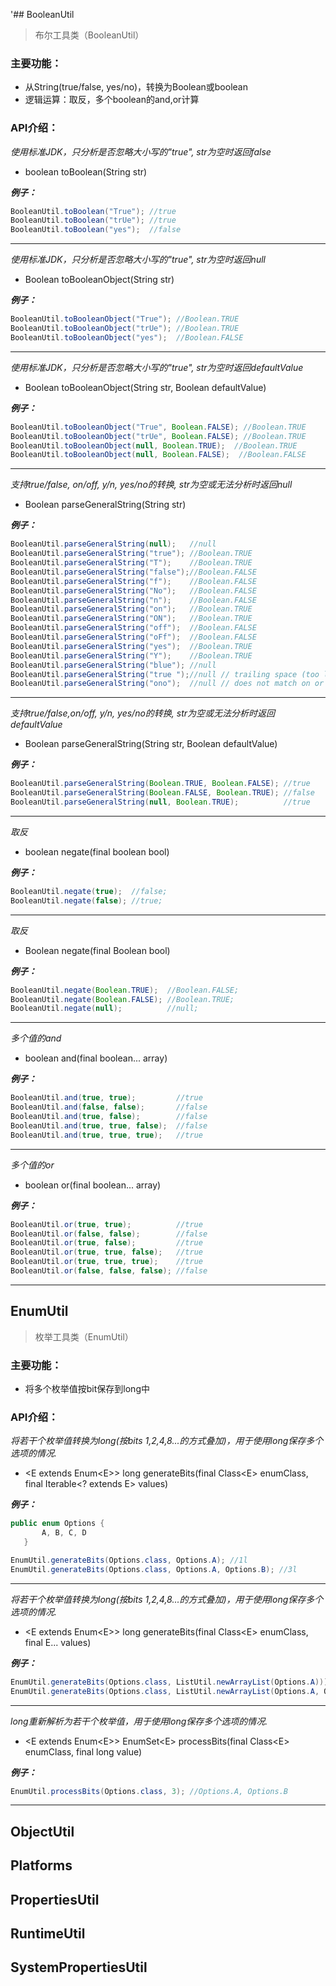 '## BooleanUtil
 
 > 布尔工具类（BooleanUtil）
 
 ### 主要功能：
 - 从String(true/false, yes/no)，转换为Boolean或boolean
 - 逻辑运算：取反，多个boolean的and,or计算
 
 ### API介绍：
 
 *使用标准JDK，只分析是否忽略大小写的"true", str为空时返回false*
 - boolean toBoolean(String str)
 
 ***例子：***
 ```java
 BooleanUtil.toBoolean("True"); //true
 BooleanUtil.toBoolean("trUe"); //true
 BooleanUtil.toBoolean("yes");  //false
 ```
 
 -------------
 *使用标准JDK，只分析是否忽略大小写的"true", str为空时返回null*
 - Boolean toBooleanObject(String str)
 
 ***例子：***
 ```java
 BooleanUtil.toBooleanObject("True"); //Boolean.TRUE
 BooleanUtil.toBooleanObject("trUe"); //Boolean.TRUE
 BooleanUtil.toBooleanObject("yes");  //Boolean.FALSE
 ```
 
 -------------
 *使用标准JDK，只分析是否忽略大小写的"true", str为空时返回defaultValue*
 - Boolean toBooleanObject(String str, Boolean defaultValue)
 
 ***例子：***
 ```java
 BooleanUtil.toBooleanObject("True", Boolean.FALSE); //Boolean.TRUE
 BooleanUtil.toBooleanObject("trUe", Boolean.FALSE); //Boolean.TRUE
 BooleanUtil.toBooleanObject(null, Boolean.TRUE);  //Boolean.TRUE
 BooleanUtil.toBooleanObject(null, Boolean.FALSE);  //Boolean.FALSE
 ```
 
 -------------
 *支持true/false, on/off, y/n, yes/no的转换, str为空或无法分析时返回null*
 - Boolean parseGeneralString(String str)
 
 ***例子：***
 ```java
 BooleanUtil.parseGeneralString(null);   //null
 BooleanUtil.parseGeneralString("true"); //Boolean.TRUE
 BooleanUtil.parseGeneralString("T");    //Boolean.TRUE
 BooleanUtil.parseGeneralString("false");//Boolean.FALSE
 BooleanUtil.parseGeneralString("f");    //Boolean.FALSE 
 BooleanUtil.parseGeneralString("No");   //Boolean.FALSE
 BooleanUtil.parseGeneralString("n");    //Boolean.FALSE 
 BooleanUtil.parseGeneralString("on");   //Boolean.TRUE
 BooleanUtil.parseGeneralString("ON");   //Boolean.TRUE
 BooleanUtil.parseGeneralString("off");  //Boolean.FALSE
 BooleanUtil.parseGeneralString("oFf");  //Boolean.FALSE
 BooleanUtil.parseGeneralString("yes");  //Boolean.TRUE
 BooleanUtil.parseGeneralString("Y");    //Boolean.TRUE 
 BooleanUtil.parseGeneralString("blue"); //null
 BooleanUtil.parseGeneralString("true ");//null // trailing space (too long)
 BooleanUtil.parseGeneralString("ono");  //null // does not match on or no
 ```
 
 -------------
 *支持true/false,on/off, y/n, yes/no的转换, str为空或无法分析时返回defaultValue*
 - Boolean parseGeneralString(String str, Boolean defaultValue)
 
 ***例子：***
 ```java
 BooleanUtil.parseGeneralString(Boolean.TRUE, Boolean.FALSE); //true
 BooleanUtil.parseGeneralString(Boolean.FALSE, Boolean.TRUE); //false
 BooleanUtil.parseGeneralString(null, Boolean.TRUE);          //true
 ```
 
 -------------
 *取反*
 - boolean negate(final boolean bool)
 
 ***例子：***
 ```java
 BooleanUtil.negate(true);  //false;
 BooleanUtil.negate(false); //true;
 ```
 
 -------------
 *取反*
 - Boolean negate(final Boolean bool)
 
 ***例子：***
 ```java
 BooleanUtil.negate(Boolean.TRUE);  //Boolean.FALSE;
 BooleanUtil.negate(Boolean.FALSE); //Boolean.TRUE;
 BooleanUtil.negate(null);          //null;
 ```
 
 -------------
 *多个值的and*
 - boolean and(final boolean... array)
 
 ***例子：***
 ```java
 BooleanUtil.and(true, true);         //true
 BooleanUtil.and(false, false);       //false
 BooleanUtil.and(true, false);        //false
 BooleanUtil.and(true, true, false);  //false
 BooleanUtil.and(true, true, true);   //true
 ```
 
 -------------
 *多个值的or*
 - boolean or(final boolean... array)
 
 ***例子：***
 ```java
 BooleanUtil.or(true, true);          //true
 BooleanUtil.or(false, false);        //false
 BooleanUtil.or(true, false);         //true
 BooleanUtil.or(true, true, false);   //true
 BooleanUtil.or(true, true, true);    //true
 BooleanUtil.or(false, false, false); //false
 ```
 
 -------------
 
 
 ## EnumUtil
 
 > 枚举工具类（EnumUtil）
 
 ### 主要功能：
 - 将多个枚举值按bit保存到long中
 
 ### API介绍：
 
 *将若干个枚举值转换为long(按bits 1,2,4,8...的方式叠加)，用于使用long保存多个选项的情况.*
 - \<E extends Enum\<E\>\> long generateBits(final Class\<E\> enumClass, final Iterable\<? extends E\> values)
 
 ***例子：***
 ```java
 public enum Options {
 		A, B, C, D
 	}
 
 EnumUtil.generateBits(Options.class, Options.A); //1l
 EnumUtil.generateBits(Options.class, Options.A, Options.B); //3l
 ```
 
 -------------
 
 *将若干个枚举值转换为long(按bits 1,2,4,8...的方式叠加)，用于使用long保存多个选项的情况.*
 - \<E extends Enum\<E\>\> long generateBits(final Class\<E\> enumClass, final E... values)
 
 ***例子：***
 ```java
 EnumUtil.generateBits(Options.class, ListUtil.newArrayList(Options.A))); //1l
 EnumUtil.generateBits(Options.class, ListUtil.newArrayList(Options.A, Options.B))); //3l
 ```
 
 -------------
 
 *long重新解析为若干个枚举值，用于使用long保存多个选项的情况.*
 - \<E extends Enum\<E\>\> EnumSet\<E\> processBits(final Class\<E\> enumClass, final long value)
 
 ***例子：***
 ```java
 EnumUtil.processBits(Options.class, 3); //Options.A, Options.B
 ```
 
 -------------
 
 ## ObjectUtil
 
 ## Platforms
 
 ## PropertiesUtil
 
 ## RuntimeUtil
 
 ## SystemPropertiesUtil
